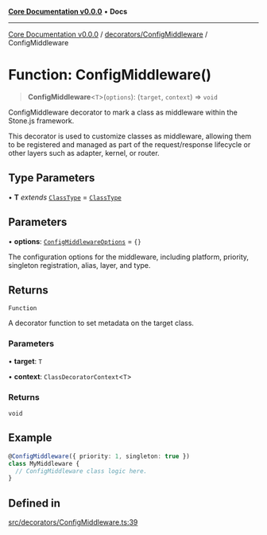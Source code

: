 [**Core Documentation v0.0.0**](../../../README.md) • **Docs**

***

[Core Documentation v0.0.0](../../../modules.md) / [decorators/ConfigMiddleware](../README.md) / ConfigMiddleware

# Function: ConfigMiddleware()

> **ConfigMiddleware**\<`T`\>(`options`): (`target`, `context`) => `void`

ConfigMiddleware decorator to mark a class as middleware within the Stone.js framework.

This decorator is used to customize classes as middleware, allowing them to be registered and managed
as part of the request/response lifecycle or other layers such as adapter, kernel, or router.

## Type Parameters

• **T** *extends* [`ClassType`](../../../definitions/type-aliases/ClassType.md) = [`ClassType`](../../../definitions/type-aliases/ClassType.md)

## Parameters

• **options**: [`ConfigMiddlewareOptions`](../interfaces/ConfigMiddlewareOptions.md) = `{}`

The configuration options for the middleware, including platform, priority, singleton registration, alias, layer, and type.

## Returns

`Function`

A decorator function to set metadata on the target class.

### Parameters

• **target**: `T`

• **context**: `ClassDecoratorContext`\<`T`\>

### Returns

`void`

## Example

```typescript
@ConfigMiddleware({ priority: 1, singleton: true })
class MyMiddleware {
  // ConfigMiddleware class logic here.
}
```

## Defined in

[src/decorators/ConfigMiddleware.ts:39](https://github.com/stonemjs/core/blob/65be5a9387baf469de681455799e33a2688aa3c9/src/decorators/ConfigMiddleware.ts#L39)
